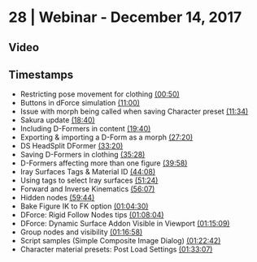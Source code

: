 # 28 | Webinar - December 14, 2017
## Video
<div class="responsive-container"><div id="player"></div></div>
<script>
      var tag = document.createElement('script');
      tag.src = "https://www.youtube.com/iframe_api";
      var firstScriptTag = document.getElementsByTagName('script')[0];
      firstScriptTag.parentNode.insertBefore(tag, firstScriptTag);
      var player;
      function onYouTubeIframeAPIReady() {
        player = new YT.Player('player', {
          videoId: 'kSKZNfjWjQo',
        });
      }
    
    function setCurrentTime(slideNum) {
    var object = [50, 660, 694, 1120, 1180, 1640, 2000, 2128, 2398, 2648, 3084, 3367, 3584, 3870, 4084, 4509, 4618, 4962, 5587]
    player.seekTo(object[slideNum]);
  }
</script>
    
## Timestamps
* Restricting pose movement for clothing <a href="javascript:void(0);" onclick="setCurrentTime(0)">(00:50)</a>
* Buttons in dForce simulation <a href="javascript:void(0);" onclick="setCurrentTime(1)">(11:00)</a>
* Issue with morph being called when saving Character preset <a href="javascript:void(0);" onclick="setCurrentTime(2)">(11:34)</a>
* Sakura update <a href="javascript:void(0);" onclick="setCurrentTime(3)">(18:40)</a>
* Including D-Formers in content <a href="javascript:void(0);" onclick="setCurrentTime(4)">(19:40)</a>
* Exporting & importing a D-Form as a morph <a href="javascript:void(0);" onclick="setCurrentTime(5)">(27:20)</a>
* DS HeadSplit DFormer <a href="javascript:void(0);" onclick="setCurrentTime(6)">(33:20)</a>
* Saving D-Formers in clothing <a href="javascript:void(0);" onclick="setCurrentTime(7)">(35:28)</a>
* D-Formers affecting more than one figure <a href="javascript:void(0);" onclick="setCurrentTime(8)">(39:58)</a>
* Iray Surfaces Tags & Material ID <a href="javascript:void(0);" onclick="setCurrentTime(9)">(44:08)</a>
* Using tags to select Iray surfaces <a href="javascript:void(0);" onclick="setCurrentTime(10)">(51:24)</a>
* Forward and Inverse Kinematics <a href="javascript:void(0);" onclick="setCurrentTime(11)">(56:07)</a>
* Hidden nodes <a href="javascript:void(0);" onclick="setCurrentTime(12)">(59:44)</a>
* Bake Figure IK to FK option <a href="javascript:void(0);" onclick="setCurrentTime(13)">(01:04:30)</a>
* DForce: Rigid Follow Nodes tips <a href="javascript:void(0);" onclick="setCurrentTime(14)">(01:08:04)</a>
* DForce: Dynamic Surface Addon Visible in Viewport <a href="javascript:void(0);" onclick="setCurrentTime(15)">(01:15:09)</a>
* Group nodes and visibility <a href="javascript:void(0);" onclick="setCurrentTime(16)">(01:16:58)</a>
* Script samples (Simple Composite Image Dialog) <a href="javascript:void(0);" onclick="setCurrentTime(17)">(01:22:42)</a>
* Character material presets: Post Load Settings <a href="javascript:void(0);" onclick="setCurrentTime(18)">(01:33:07)</a>
